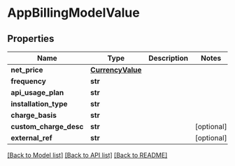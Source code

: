 # AppBillingModelValue

## Properties
Name | Type | Description | Notes
------------ | ------------- | ------------- | -------------
**net_price** | [**CurrencyValue**](CurrencyValue.md) |  | 
**frequency** | **str** |  | 
**api_usage_plan** | **str** |  | 
**installation_type** | **str** |  | 
**charge_basis** | **str** |  | 
**custom_charge_desc** | **str** |  | [optional] 
**external_ref** | **str** |  | [optional] 

[[Back to Model list]](../README.md#documentation-for-models) [[Back to API list]](../README.md#documentation-for-api-endpoints) [[Back to README]](../README.md)

